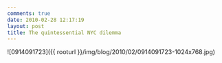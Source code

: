 ```yaml
---
comments: true
date: 2010-02-28 12:17:19
layout: post
title: The quintessential NYC dilemma
---
```


![0914091723]({{ rooturl }}/img/blog/2010/02/0914091723-1024x768.jpg)
